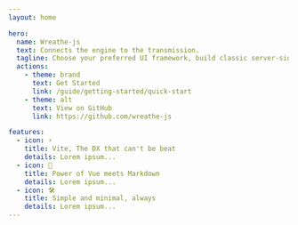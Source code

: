 ```yaml
---
layout: home

hero:
  name: Wreathe-js
  text: Connects the engine to the transmission.
  tagline: Choose your preferred UI framework, build classic server-side rendered applications.
  actions:
    - theme: brand
      text: Get Started
      link: /guide/getting-started/quick-start
    - theme: alt
      text: View on GitHub
      link: https://github.com/wreathe-js

features:
  - icon: ⚡️
    title: Vite, The DX that can't be beat
    details: Lorem ipsum...
  - icon: 🖖
    title: Power of Vue meets Markdown
    details: Lorem ipsum...
  - icon: 🛠️
    title: Simple and minimal, always
    details: Lorem ipsum...
---
```

